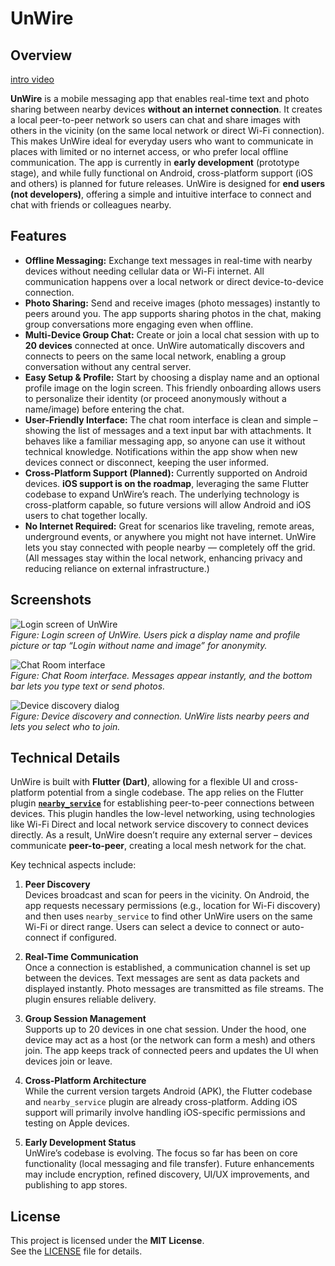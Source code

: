 # UnWire

## Overview

[intro video](https://drive.google.com/file/d/1g9vX-2V3WXsn7yhl7o_0M68zWBeZYGGh/view?usp=sharing)

**UnWire** is a mobile messaging app that enables real-time text and photo sharing between nearby devices **without an internet connection**. It creates a local peer-to-peer network so users can chat and share images with others in the vicinity (on the same local network or direct Wi-Fi connection). This makes UnWire ideal for everyday users who want to communicate in places with limited or no internet access, or who prefer local offline communication. The app is currently in **early development** (prototype stage), and while fully functional on Android, cross-platform support (iOS and others) is planned for future releases. UnWire is designed for **end users (not developers)**, offering a simple and intuitive interface to connect and chat with friends or colleagues nearby.

## Features

- **Offline Messaging:** Exchange text messages in real-time with nearby devices without needing cellular data or Wi-Fi internet. All communication happens over a local network or direct device-to-device connection.  
- **Photo Sharing:** Send and receive images (photo messages) instantly to peers around you. The app supports sharing photos in the chat, making group conversations more engaging even when offline.  
- **Multi-Device Group Chat:** Create or join a local chat session with up to **20 devices** connected at once. UnWire automatically discovers and connects to peers on the same local network, enabling a group conversation without any central server.  
- **Easy Setup & Profile:** Start by choosing a display name and an optional profile image on the login screen. This friendly onboarding allows users to personalize their identity (or proceed anonymously without a name/image) before entering the chat.  
- **User-Friendly Interface:** The chat room interface is clean and simple – showing the list of messages and a text input bar with attachments. It behaves like a familiar messaging app, so anyone can use it without technical knowledge. Notifications within the app show when new devices connect or disconnect, keeping the user informed.  
- **Cross-Platform Support (Planned):** Currently supported on Android devices. **iOS support is on the roadmap**, leveraging the same Flutter codebase to expand UnWire’s reach. The underlying technology is cross-platform capable, so future versions will allow Android and iOS users to chat together locally.  
- **No Internet Required:** Great for scenarios like traveling, remote areas, underground events, or anywhere you might not have internet. UnWire lets you stay connected with people nearby — completely off the grid. (All messages stay within the local network, enhancing privacy and reducing reliance on external infrastructure.)

## Screenshots

![Login screen of UnWire](login.png)  
*Figure: Login screen of UnWire. Users pick a display name and profile picture or tap “Login without name and image” for anonymity.*

![Chat Room interface](chatroom.png)  
*Figure: Chat Room interface. Messages appear instantly, and the bottom bar lets you type text or send photos.*

![Device discovery dialog](discovery.png)  
*Figure: Device discovery and connection. UnWire lists nearby peers and lets you select who to join.*

## Technical Details

UnWire is built with **Flutter (Dart)**, allowing for a flexible UI and cross-platform potential from a single codebase. The app relies on the Flutter plugin **[`nearby_service`](https://pub.dev/packages/nearby_service)** for establishing peer-to-peer connections between devices. This plugin handles the low-level networking, using technologies like Wi-Fi Direct and local network service discovery to connect devices directly. As a result, UnWire doesn’t require any external server – devices communicate **peer-to-peer**, creating a local mesh network for the chat.

Key technical aspects include:

1. **Peer Discovery**  
   Devices broadcast and scan for peers in the vicinity. On Android, the app requests necessary permissions (e.g., location for Wi-Fi discovery) and then uses `nearby_service` to find other UnWire users on the same Wi-Fi or direct range. Users can select a device to connect or auto-connect if configured.

2. **Real-Time Communication**  
   Once a connection is established, a communication channel is set up between the devices. Text messages are sent as data packets and displayed instantly. Photo messages are transmitted as file streams. The plugin ensures reliable delivery.

3. **Group Session Management**  
   Supports up to 20 devices in one chat session. Under the hood, one device may act as a host (or the network can form a mesh) and others join. The app keeps track of connected peers and updates the UI when devices join or leave.

4. **Cross-Platform Architecture**  
   While the current version targets Android (APK), the Flutter codebase and `nearby_service` plugin are already cross-platform. Adding iOS support will primarily involve handling iOS-specific permissions and testing on Apple devices.

5. **Early Development Status**  
   UnWire’s codebase is evolving. The focus so far has been on core functionality (local messaging and file transfer). Future enhancements may include encryption, refined discovery, UI/UX improvements, and publishing to app stores.

## License

This project is licensed under the **MIT License**.  
See the [LICENSE](LICENSE) file for details.
